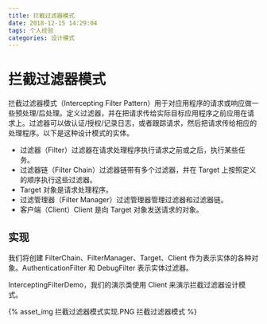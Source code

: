 ```yaml
---
title: 拦截过滤器模式
date: 2018-12-15 14:29:04
tags: 个人经验
categories: 设计模式
---
```


# 拦截过滤器模式

拦截过滤器模式（Intercepting Filter Pattern）用于对应用程序的请求或响应做一些预处理/后处理。定义过滤器，并在把请求传给实际目标应用程序之前应用在请求上。过滤器可以做认证/授权/记录日志，或者跟踪请求，然后把请求传给相应的处理程序。以下是这种设计模式的实体。

* 过滤器（Filter）过滤器在请求处理程序执行请求之前或之后，执行某些任务。
* 过滤器链（Filter Chain）过滤器链带有多个过滤器，并在 Target 上按照定义的顺序执行这些过滤器。
* Target 对象是请求处理程序。
* 过滤管理器（Filter Manager）过滤管理器管理过滤器和过滤器链。
* 客户端（Client）Client 是向 Target 对象发送请求的对象。

## 实现

我们将创建 FilterChain、FilterManager、Target、Client 作为表示实体的各种对象。AuthenticationFilter 和 DebugFilter 表示实体过滤器。

InterceptingFilterDemo，我们的演示类使用 Client 来演示拦截过滤器设计模式。

{% asset_img 拦截过滤器模式实现.PNG 拦截过滤器模式 %}